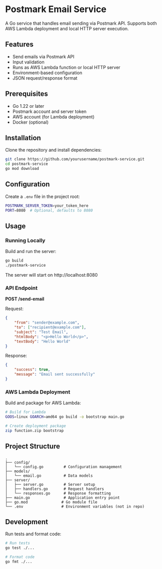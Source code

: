 # Postmark Email Service

A Go service that handles email sending via Postmark API. Supports both AWS Lambda deployment and local HTTP server execution.

## Features

- Send emails via Postmark API
- Input validation
- Runs as AWS Lambda function or local HTTP server
- Environment-based configuration
- JSON request/response format

## Prerequisites

- Go 1.22 or later
- Postmark account and server token
- AWS account (for Lambda deployment)
- Docker (optional)

## Installation

Clone the repository and install dependencies:
```bash
git clone https://github.com/yourusername/postmark-service.git
cd postmark-service
go mod download
```

## Configuration

Create a `.env` file in the project root:
```bash
POSTMARK_SERVER_TOKEN=your_token_here
PORT=8080  # Optional, defaults to 8080
```

## Usage

### Running Locally

Build and run the server:
```bash
go build
./postmark-service
```

The server will start on http://localhost:8080

### API Endpoint

**POST /send-email**

Request:
```json
{
    "from": "sender@example.com",
    "to": ["recipient@example.com"],
    "subject": "Test Email",
    "htmlBody": "<p>Hello World</p>",
    "textBody": "Hello World"
}
```

Response:
```json
{
    "success": true,
    "message": "Email sent successfully"
}
```

### AWS Lambda Deployment

Build and package for AWS Lambda:
```bash
# Build for Lambda
GOOS=linux GOARCH=amd64 go build -o bootstrap main.go

# Create deployment package
zip function.zip bootstrap
```

## Project Structure
```
.
├── config/
│   └── config.go         # Configuration management
├── models/
│   └── email.go          # Data models
├── server/
│   ├── server.go         # Server setup
│   ├── handlers.go       # Request handlers
│   └── responses.go      # Response formatting
├── main.go               # Application entry point
├── go.mod               # Go module file
└── .env                 # Environment variables (not in repo)
```

## Development

Run tests and format code:
```bash
# Run tests
go test ./...

# Format code
go fmt ./...
```
